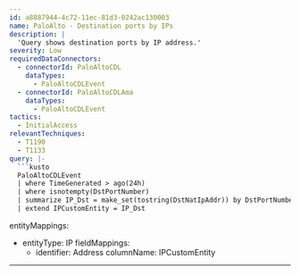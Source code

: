```yaml
---
id: a8887944-4c72-11ec-81d3-0242ac130003
name: PaloAlto - Destination ports by IPs
description: |
  'Query shows destination ports by IP address.'
severity: Low
requiredDataConnectors:
  - connectorId: PaloAltoCDL
    dataTypes:
      - PaloAltoCDLEvent
  - connectorId: PaloAltoCDLAma
    dataTypes:
      - PaloAltoCDLEvent
tactics:
  - InitialAccess
relevantTechniques:
  - T1190
  - T1133
query: |-
  ```kusto
  PaloAltoCDLEvent
  | where TimeGenerated > ago(24h)
  | where isnotempty(DstPortNumber)
  | summarize IP_Dst = make_set(tostring(DstNatIpAddr)) by DstPortNumber
  | extend IPCustomEntity = IP_Dst
  ```
entityMappings:
  - entityType: IP
    fieldMappings:
      - identifier: Address
        columnName: IPCustomEntity
---
```


